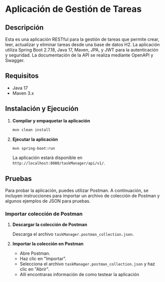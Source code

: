# Aplicación de Gestión de Tareas

## Descripción

Esta es una aplicación RESTful para la gestión de tareas que permite crear, leer, actualizar y eliminar tareas desde una base de datos H2. La aplicación utiliza Spring Boot 2.7.18, Java 17, Maven, JPA, y JWT para la autenticación y seguridad. La documentación de la API se realiza mediante OpenAPI y Swagger.

## Requisitos

- Java 17
- Maven 3.x

## Instalación y Ejecución

1. **Compilar y empaquetar la aplicación**

    ```sh
    mvn clean install
    ```

2. **Ejecutar la aplicación**

    ```sh
    mvn spring-boot:run
    ```

   La aplicación estará disponible en `http://localhost:8080/taskManager/api/v1/`.

## Pruebas

Para probar la aplicación, puedes utilizar Postman. A continuación, se incluyen instrucciones para importar un archivo de colección de Postman y algunos ejemplos de JSON para pruebas.

### Importar colección de Postman

1. **Descargar la colección de Postman**

   Descarga el archivo `taskManager.postman_collection.json`.

2. **Importar la colección en Postman**

    - Abre Postman.
    - Haz clic en "Importar".
    - Selecciona el archivo `taskManager.postman_collection.json` y haz clic en "Abrir".
    - Allí encontraras información de como testear la aplicación